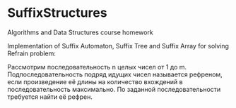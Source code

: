# SuffixStructures
Algorithms and Data Structures course homework

Implementation of Suffix Automaton, Suffix Tree and Suffix Array for solving Refrain problem:

Рассмотрим последовательность n целых чисел от 1 до m. Подпоследовательность подряд идущих чисел называется рефреном, если произведение её длины на количество вхождений в последовательность максимально.
По заданной последовательности требуется найти её рефрен.
